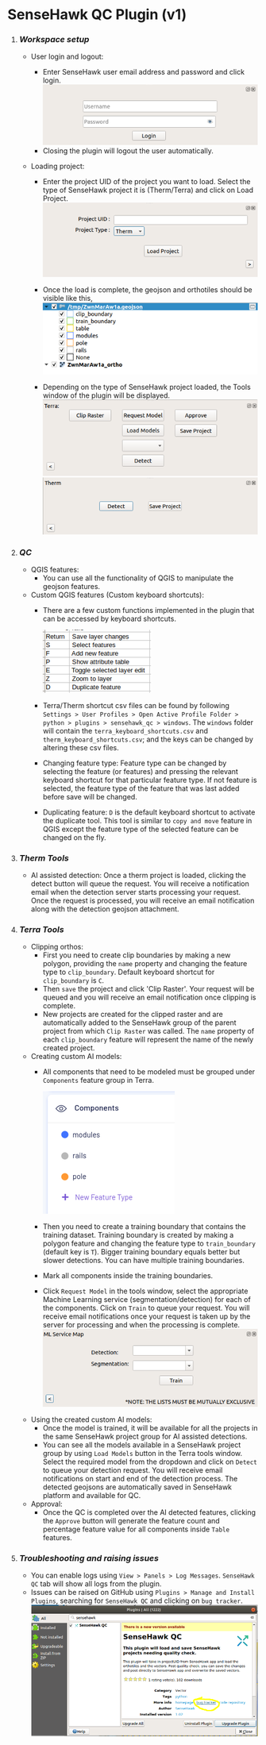# SenseHawk QC Plugin (v1)


1. ### _Workspace setup_
   - User login and logout: 
     - Enter SenseHawk user email address and password and click login.
     ![1.png](examples/1.png)
     - Closing the plugin will logout the user automatically.
   
   - Loading project:
      - Enter the project UID of the project you want to load. Select the type of SenseHawk project it is (Therm/Terra) and click on Load Project.
        ![2.png](examples/2.png)

      -  Once the load is complete, the geojson and orthotiles should be visible like this,
     ![3.png](examples/3.png)
      - Depending on the type of SenseHawk project loaded, the Tools window of the plugin will be displayed.
     ![4.png](examples%2F4.png)
     ![5.png](examples/5.png)

2. ### _QC_
   - QGIS features:
     - You can use all the functionality of QGIS to manipulate the geojson features.
   - Custom QGIS features (Custom keyboard shortcuts):
     - There are a few custom functions implemented in the plugin that can be accessed by keyboard shortcuts.
     
        ![keyboard_shortcuts.png](examples/keyboard_shortcuts.png)
     - Terra/Therm shortcut csv files can be found by following `Settings > User Profiles > Open Active Profile Folder > python > plugins > sensehawk_qc > windows`. The `windows` folder will contain the `terra_keyboard_shortcuts.csv` and `therm_keyboard_shortcuts.csv`; and the keys can be changed by altering these csv files.
     - Changing feature type: Feature type can be changed by selecting the feature (or features) and pressing the relevant keyboard shortcut for that particular feature type. If not feature is selected, the feature type of the feature that was last added before save will be changed.
     - Duplicating feature: `D` is the default keyboard shortcut to activate the duplicate tool. This tool is similar to `copy and move` feature in QGIS except the feature type of the selected feature can be changed on the fly.
   
3. ### _Therm Tools_
    - AI assisted detection: Once a therm project is loaded, clicking the detect button will queue the request. You will receive a notification email when the detection server starts processing your request. Once the request is processed, you will receive an email notification along with the detection geojson attachment.
   
4. ### _Terra Tools_
    - Clipping orthos: 
      - First you need to create clip boundaries by making a new polygon, providing the `name` property and changing the feature type to `clip_boundary`. Default keyboard shortcut for `clip_boundary` is `C`.
      - Then `save` the project and click 'Clip Raster'. Your request will be queued and you will receive an email notification once clipping is complete.
      - New projects are created for the clipped raster and are automatically added to the SenseHawk group of the parent project from which `Clip Raster` was called. The `name` property of each `clip_boundary` feature will represent the name of the newly created project.
    - Creating custom AI models:
      - All components that need to be modeled must be grouped under `Components` feature group in Terra.
      
        ![6.png](examples%2F6.png)
      - Then you need to create a training boundary that contains the training dataset. Training boundary is created by making a polygon feature and changing the feature type to `train_boundary` (default key is `T`). Bigger training boundary equals better but slower detections. You can have multiple training boundaries. 
      - Mark all components inside the training boundaries.
      - Click `Request Model` in the tools window, select the appropriate Machine Learning service (segmentation/detection) for each of the components. Click on `Train` to queue your request. You will receive email notifications once your request is taken up by the server for processing and when the processing is complete. 
      ![7.png](examples%2F7.png)
    - Using the created custom AI models:
      - Once the model is trained, it will be available for all the projects in the same SenseHawk project group for AI assisted detections.
      - You can see all the models available in a SenseHawk project group by using `Load Models` button in the Terra tools window. Select the required model from the dropdown and click on `Detect` to queue your detection request. You will receive email notifications on start and end of the detection process. The detected geojsons are automatically saved in SenseHawk platform and available for QC.
    - Approval:
      - Once the QC is completed over the AI detected features, clicking the `Approve` button will generate the feature count and percentage feature value for all components inside `Table` features. 

5. ### _Troubleshooting and raising issues_
   - You can enable logs using `View > Panels > Log Messages`. `SenseHawk QC` tab will show all logs from the plugin.
   - Issues can be raised on GitHub using `Plugins > Manage and Install Plugins`, searching for `SenseHawk QC` and clicking on `bug tracker`.
   ![8.png](examples%2F8.png)
   
